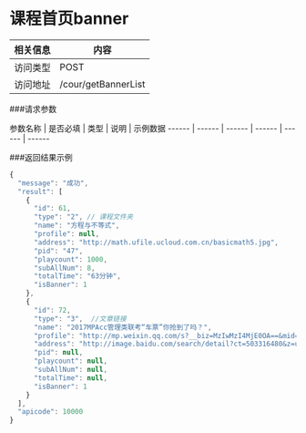 # 课程首页banner
 相关信息 | 内容
 ------ | ------
 访问类型 | POST
 访问地址 | /cour/getBannerList

###请求参数

 参数名称 | 是否必填 | 类型 | 说明 | 示例数据
 ------ | ------ | ------ | ------ | ------ | ------

###返回结果示例
```javascript
{
  "message": "成功",
  "result": [
    {
      "id": 61,
      "type": "2", // 课程文件夹
      "name": "方程与不等式",
      "profile": null,
      "address": "http://math.ufile.ucloud.com.cn/basicmath5.jpg",
      "pid": "47",
      "playcount": 1000,
      "subAllNum": 8,
      "totalTime": "63分钟",
      "isBanner": 1
    },
    {
      "id": 72,
      "type": "3",  //文章链接
      "name": "2017MPAcc管理类联考“车票”你抢到了吗？",
      "profile": "http://mp.weixin.qq.com/s?__biz=MzIwMzI4MjE0OA==&mid=2247483722&idx=1&sn=bac4810d18a5ed226ddb251f207d7534&scene=0#wechat_redirect",
      "address": "http://image.baidu.com/search/detail?ct=503316480&z=undefined&tn=baiduimagedetail&ipn=d&word=%E5%AD%A6%E4%B9%A0%20%E7%BE%8E%E5%A5%B3&step_word=&ie=utf-8&in=&cl=2&lm=-1&st=undefined&cs=735005700,150294",
      "pid": null,
      "playcount": null,
      "subAllNum": null,
      "totalTime": null,
      "isBanner": 1
    }
  ],
  "apicode": 10000
}
